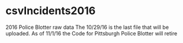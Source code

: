 # csvIncidents2016
2016 Police Blotter raw data
The 10/29/16 is the last file that will be uploaded.
As of 11/1/16 the Code for Pittsburgh Police Blotter will retire
